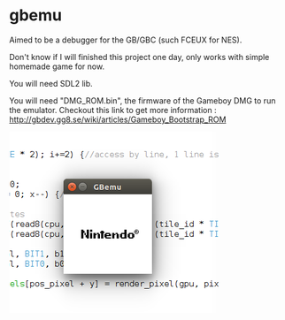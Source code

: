 # gbemu

Aimed to be a debugger for the GB/GBC (such FCEUX for NES).

Don't know if I will finished this project one day, only works with simple homemade game for now.

You will need SDL2 lib.

You will need "DMG_ROM.bin", the firmware of the Gameboy DMG to run the emulator. Checkout this link to get more information : http://gbdev.gg8.se/wiki/articles/Gameboy_Bootstrap_ROM

![gbemu screenshot](https://github.com/theotime/gbemu/blob/master/screenshot1.png "gbemu screenshot")
